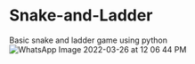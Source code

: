 # Snake-and-Ladder
Basic snake and ladder game using python
![WhatsApp Image 2022-03-26 at 12 06 44 PM](https://user-images.githubusercontent.com/88609033/160228075-cc12b367-4d1e-477f-abee-db51f0dc6602.jpeg)
